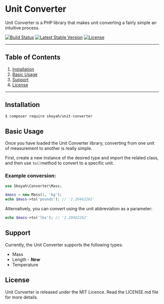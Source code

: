 # Unit Converter

Unit Converter is a PHP library that makes unit converting a fairly simple an intuitive process.

<a href="https://travis-ci.org/skoyah/unit-converter"><img src="https://travis-ci.org/skoyah/unit-converter.svg" alt="Build Status"></a>
[![Latest Stable Version](https://poser.pugx.org/skoyah/unit-converter/v/stable)](https://packagist.org/packages/skoyah/unit-converter)
[![License](https://poser.pugx.org/skoyah/unit-converter/license)](https://packagist.org/packages/skoyah/unit-converter)
___
## Table of Contents

1. [Installation](#installation)
2. [Basic Usage](#basic-usage)
3. [Support](#support)
4. [License](#license)

___
## Installation
```bash
$ composer require skoyah/unit-converter
```

## Basic Usage
Once you have loaded the Unit Converter library, converting from one unit of measurement to another is really simple.

First, create a new instance of the desired type and import the related class, and then use ```to()```method to convert to a specific unit.
### Example conversion:
```php
use Skoyah\Converter\Mass;

$mass = new Mass(1, 'kg');
echo $mass->to('pounds'); // '2.20462262'
```

Alternatively, you can convert using the unit abbreviation as a parameter:

```php
echo $mass->to('lbs'); // '2.20462262'
```


## Support
Currently, the Unit Converter supports the following types:
<ul>
    <li>Mass</li>
    <li>Length - <em><strong>New</strong></em></li>
    <li>Temperature</li>
</ul>

## License
Unit Converter is released under the MIT Licence. Read the LICENSE.md file for more details.
